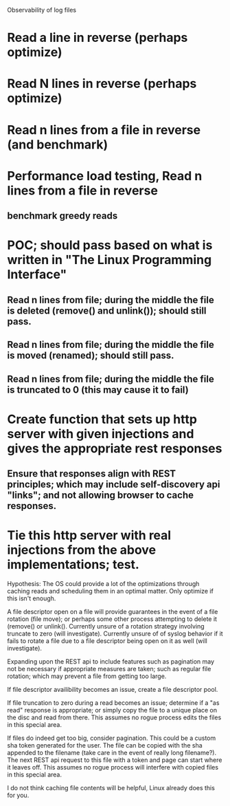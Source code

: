 Observability of log files

# Read a line in reverse (perhaps optimize)
# Read N lines in reverse (perhaps optimize)

# Read n lines from a file in reverse (and benchmark)
# Performance load testing, Read n lines from a file in reverse
## benchmark greedy reads

# POC; should pass based on what is written in "The Linux Programming Interface"
## Read n lines from file; during the middle the file is deleted (remove() and unlink()); should still pass.
## Read n lines from file; during the middle the file is moved (renamed); should still pass.
## Read n lines from file; during the middle the file is truncated to 0 (this may cause it to fail)

# Create function that sets up http server with given injections and gives the appropriate rest responses
## Ensure that responses align with REST principles; which may include self-discovery api "links"; and not allowing browser to cache responses.
# Tie this http server with real injections from the above implementations; test.

Hypothesis:
The OS could provide a lot of the optimizations through caching reads and scheduling them in an optimal matter. Only optimize if this isn't enough.

A file descriptor open on a file will provide guarantees in the event of a file rotation (file move); or perhaps some other process attempting to delete it (remove() or unlink(). Currently unsure of a rotation strategy involving truncate to zero (will investigate). Currently unsure of of syslog behavior if it fails to rotate a file due to a file descriptor being open on it as well (will investigate).

Expanding upon the REST api to include features such as pagination may not be necessary if appropriate measures are taken; such as regular file rotation; which may prevent a file from getting too large.

If file descriptor availibility becomes an issue, create a file descriptor pool.

If file truncation to zero during a read becomes an issue; determine if a "as read" response is appropriate; or simply copy the file to a unique place on the disc and read from there. This assumes no rogue process edits the files in this special area.

If files do indeed get too big, consider pagination. This could be a custom sha token generated for the user. The file can be copied with the sha appended to the filename (take care in the event of really long filename?). The next REST api request to this file with a token and page can start where it leaves off. This assumes no rogue process will interfere with copied files in this special area.

I do not think caching file contents will be helpful, Linux already does this for you.

